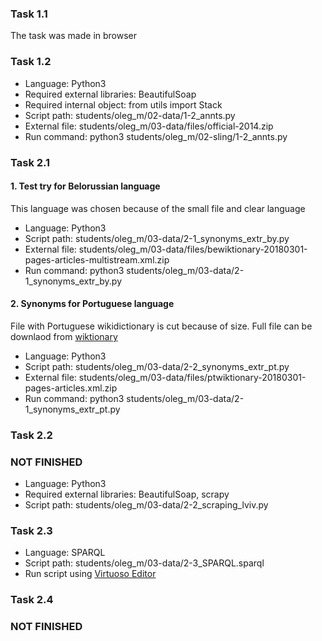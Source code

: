 ### Task 1.1

The task was made in browser

### Task 1.2

+ Language: Python3
+ Required external libraries: BeautifulSoap
+ Required internal object: from utils import Stack
+ Script path: students/oleg_m/02-data/1-2_annts.py
+ External file: students/oleg_m/03-data/files/official-2014.zip
+ Run command: python3 students/oleg_m/02-sling/1-2_annts.py

### Task 2.1

#### 1. Test try for Belorussian language

This language was chosen because of the small file and clear language

+ Language: Python3
+ Script path: students/oleg_m/03-data/2-1_synonyms_extr_by.py
+ External file: students/oleg_m/03-data/files/bewiktionary-20180301-pages-articles-multistream.xml.zip
+ Run command: python3 students/oleg_m/03-data/2-1_synonyms_extr_by.py

#### 2. Synonyms for Portuguese language

File with Portuguese wikidictionary is cut because of size.
Full file can be downlaod from [wiktionary](https://dumps.wikimedia.org/ptwiktionary/20180320)

+ Language: Python3
+ Script path: students/oleg_m/03-data/2-2_synonyms_extr_pt.py
+ External file: students/oleg_m/03-data/files/ptwiktionary-20180301-pages-articles.xml.zip
+ Run command: python3 students/oleg_m/03-data/2-1_synonyms_extr_pt.py

### Task 2.2

### NOT FINISHED

+ Language: Python3
+ Required external libraries: BeautifulSoap, scrapy
+ Script path: students/oleg_m/03-data/2-2_scraping_lviv.py

### Task 2.3

+ Language: SPARQL
+ Script path: students/oleg_m/03-data/2-3_SPARQL.sparql
+ Run script using [Virtuoso Editor](https://dbpedia.org/sparql)

### Task 2.4

### NOT FINISHED